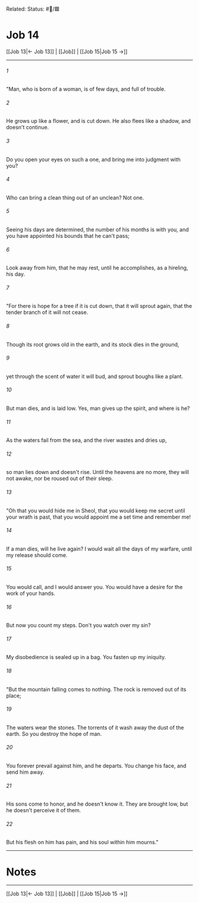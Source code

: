 Related:
Status: #📖/🟥
# Job 14

[[Job 13|← Job 13]] | [[Job]] | [[Job 15|Job 15 →]]
***



###### 1 
"Man, who is born of a woman, is of few days, and full of trouble. 

###### 2 
He grows up like a flower, and is cut down. He also flees like a shadow, and doesn't continue. 

###### 3 
Do you open your eyes on such a one, and bring me into judgment with you? 

###### 4 
Who can bring a clean thing out of an unclean? Not one. 

###### 5 
Seeing his days are determined, the number of his months is with you, and you have appointed his bounds that he can't pass; 

###### 6 
Look away from him, that he may rest, until he accomplishes, as a hireling, his day. 

###### 7 
"For there is hope for a tree if it is cut down, that it will sprout again, that the tender branch of it will not cease. 

###### 8 
Though its root grows old in the earth, and its stock dies in the ground, 

###### 9 
yet through the scent of water it will bud, and sprout boughs like a plant. 

###### 10 
But man dies, and is laid low. Yes, man gives up the spirit, and where is he? 

###### 11 
As the waters fail from the sea, and the river wastes and dries up, 

###### 12 
so man lies down and doesn't rise. Until the heavens are no more, they will not awake, nor be roused out of their sleep. 

###### 13 
"Oh that you would hide me in Sheol, that you would keep me secret until your wrath is past, that you would appoint me a set time and remember me! 

###### 14 
If a man dies, will he live again? I would wait all the days of my warfare, until my release should come. 

###### 15 
You would call, and I would answer you. You would have a desire for the work of your hands. 

###### 16 
But now you count my steps. Don't you watch over my sin? 

###### 17 
My disobedience is sealed up in a bag. You fasten up my iniquity. 

###### 18 
"But the mountain falling comes to nothing. The rock is removed out of its place; 

###### 19 
The waters wear the stones. The torrents of it wash away the dust of the earth. So you destroy the hope of man. 

###### 20 
You forever prevail against him, and he departs. You change his face, and send him away. 

###### 21 
His sons come to honor, and he doesn't know it. They are brought low, but he doesn't perceive it of them. 

###### 22 
But his flesh on him has pain, and his soul within him mourns."

---
# Notes


***
[[Job 13|← Job 13]] | [[Job]] | [[Job 15|Job 15 →]]
